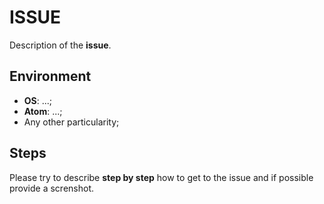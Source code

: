 # ISSUE
Description of the **issue**.

## Environment
- **OS**: ...;
- **Atom**: ...;
- Any other particularity;

## Steps
Please try to describe **step by step** how to get to the issue and if possible provide a screnshot.
